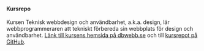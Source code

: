 #### Kursrepo

Kursen Teknisk webbdesign och användbarhet, a.k.a. design, lär webbprogrammeraren att tekniskt förbereda sin webbplats för design och användbarhet.  [Länk till kursens hemsida på dbwebb.se](https://dbwebb.se/kurser/design-v2) och till [kursrepot på GitHub](https://github.com/dbwebb-se/design).
